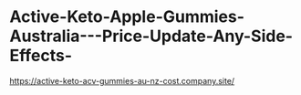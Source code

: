 # Active-Keto-Apple-Gummies-Australia---Price-Update-Any-Side-Effects-
https://active-keto-acv-gummies-au-nz-cost.company.site/

